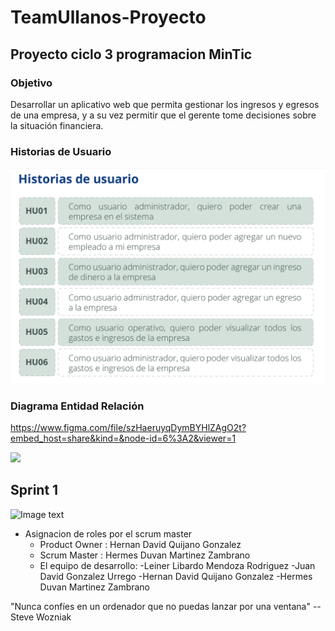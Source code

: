 # TeamUllanos-Proyecto
## Proyecto ciclo 3 programacion MinTic
### Objetivo
Desarrollar un aplicativo web que permita gestionar los ingresos y egresos de una empresa, y a su vez permitir que el gerente tome decisiones sobre la situación financiera.

### Historias de Usuario
![Image text](https://github.com/HermesDMartinezZ/TeamUllanos-Proyecto/blob/main/Img/Historias-de-usuario.png)

### Diagrama Entidad Relación

https://www.figma.com/file/szHaeruyqDymBYHlZAgO2t?embed_host=share&kind=&node-id=6%3A2&viewer=1

<img src="https://www.figma.com/file/szHaeruyqDymBYHlZAgO2t?embed_host=share&kind=&node-id=6%3A2&viewer=1"> <img/>

## Sprint 1

![Image text](https://user-images.githubusercontent.com/111668691/185774321-5a801d5d-083f-4779-9402-f4f6a91659d8.png)


- Asignacion de roles por el scrum master
    - Product Owner : Hernan David Quijano Gonzalez
    - Scrum Master :  Hermes Duvan Martinez Zambrano
    - El equipo de desarrollo:
     -Leiner Libardo Mendoza Rodriguez
     -Juan David Gonzalez Urrego
     -Hernan David Quijano Gonzalez
     -Hermes Duvan Martinez Zambrano

"Nunca confíes en un ordenador que no puedas lanzar por una ventana"
-- Steve Wozniak
